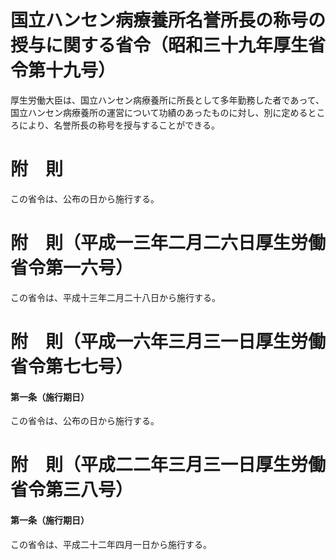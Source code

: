 # 国立ハンセン病療養所名誉所長の称号の授与に関する省令（昭和三十九年厚生省令第十九号）
厚生労働大臣は、国立ハンセン病療養所に所長として多年勤務した者であって、国立ハンセン病療養所の運営について功績のあったものに対し、別に定めるところにより、名誉所長の称号を授与することができる。
# 附　則
この省令は、公布の日から施行する。
# 附　則（平成一三年二月二六日厚生労働省令第一六号）
この省令は、平成十三年二月二十八日から施行する。
# 附　則（平成一六年三月三一日厚生労働省令第七七号）
#### 第一条（施行期日）
この省令は、公布の日から施行する。
# 附　則（平成二二年三月三一日厚生労働省令第三八号）
#### 第一条（施行期日）
この省令は、平成二十二年四月一日から施行する。
